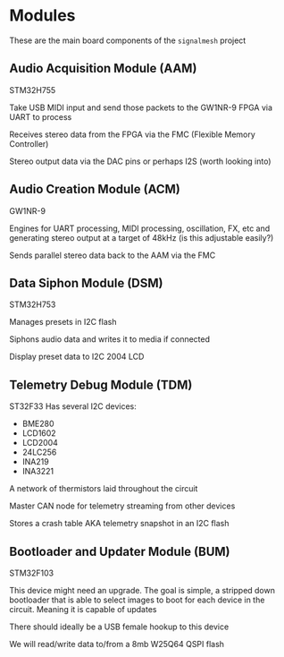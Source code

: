 # Modules
These are the main board components of the `signalmesh` project

## Audio Acquisition Module (AAM)
STM32H755

Take USB MIDI input and send those packets to the GW1NR-9 FPGA via UART
to process

Receives stereo data from the FPGA via the FMC (Flexible Memory Controller)

Stereo output data via the DAC pins or perhaps I2S (worth looking into)

## Audio Creation Module (ACM)
GW1NR-9

Engines for UART processing, MIDI processing, oscillation, FX, etc and generating
stereo output at a target of 48kHz (is this adjustable easily?)

Sends parallel stereo data back to the AAM via the FMC

## Data Siphon Module (DSM)
STM32H753

Manages presets in I2C flash

Siphons audio data and writes it to media if connected

Display preset data to I2C 2004 LCD

## Telemetry Debug Module (TDM)
ST32F33
Has several I2C devices:
* BME280
* LCD1602
* LCD2004
* 24LC256
* INA219
* INA3221

A network of thermistors laid throughout the circuit

Master CAN node for telemetry streaming from other devices

Stores a crash table AKA telemetry snapshot in an I2C flash

## Bootloader and Updater Module (BUM)
STM32F103

This device might need an upgrade. The goal is simple, a stripped down bootloader
that is able to select images to boot for each device in the circuit. Meaning it
is capable of updates

There should ideally be a USB female hookup to this device

We will read/write data to/from a 8mb W25Q64 QSPI flash
